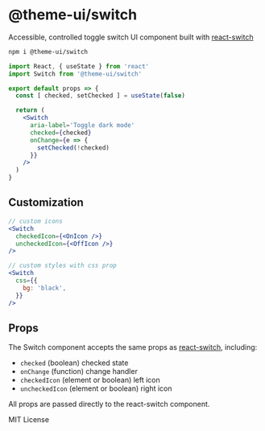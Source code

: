 
# @theme-ui/switch

Accessible, controlled toggle switch UI component built with [react-switch][]

```sh
npm i @theme-ui/switch
```

```jsx
import React, { useState } from 'react'
import Switch from '@theme-ui/switch'

export default props => {
  const [ checked, setChecked ] = useState(false)

  return (
    <Switch
      aria-label='Toggle dark mode'
      checked={checked}
      onChange={e => {
        setChecked(!checked)
      }}
    />
  )
}
```

## Customization

```jsx
// custom icons
<Switch
  checkedIcon={<OnIcon />}
  uncheckedIcon={<OffIcon />}
/>
```

```jsx
// custom styles with css prop
<Switch
  css={{
    bg: 'black',
  }}
/>
```

## Props

The Switch component accepts the same props as [react-switch](https://github.com/markusenglund/react-switch#api), including:

- `checked` (boolean) checked state
- `onChange` (function) change handler
- `checkedIcon` (element or boolean) left icon
- `uncheckedIcon` (element or boolean) right icon

All props are passed directly to the react-switch component.

MIT License

[react-switch]: https://github.com/markusenglund/react-switch
